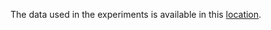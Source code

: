 The data used in the experiments is available in this [location](https://drive.google.com/drive/folders/1HqSkVRlnSFoNea_mzhMxMCDhmXuXunjb?usp=sharing).